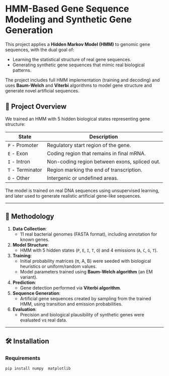 # HMM-Based Gene Sequence Modeling and Synthetic Gene Generation

This project applies a **Hidden Markov Model (HMM)** to genomic gene sequences, with the dual goal of:
- Learning the statistical structure of real gene sequences.
- Generating synthetic gene sequences that mimic real biological patterns.

The project includes full HMM implementation (training and decoding) and uses **Baum-Welch** and **Viterbi** algorithms to model gene structure and generate novel artificial sequences.

## 🧬 Project Overview

We trained an HMM with 5 hidden biological states representing gene structure:

| State        | Description |
|--------------|-------------|
| `P` - Promoter   | Regulatory start region of the gene. |
| `E` - Exon       | Coding region that remains in final mRNA. |
| `I` - Intron     | Non-coding region between exons, spliced out. |
| `T` - Terminator | Region marking the end of transcription. |
| `O` - Other      | Intergenic or undefined areas. |

The model is trained on real DNA sequences using unsupervised learning, and later used to generate realistic artificial gene-like sequences.

---

## 🔬 Methodology

1. **Data Collection**:
   - 11 real bacterial genomes (FASTA format), including annotation for known genes.
2. **Model Structure**:
   - HMM with 5 hidden states (`P`, `E`, `I`, `T`, `O`) and 4 emissions (`A`, `C`, `G`, `T`).
3. **Training**:
   - Initial probability matrices (π, A, B) were seeded with biological heuristics or uniform/random values.
   - Model parameters trained using **Baum-Welch algorithm** (an EM variant).
4. **Prediction**:
   - Gene detection performed via **Viterbi algorithm**.
5. **Sequence Generation**:
   - Artificial gene sequences created by sampling from the trained HMM, using transition and emission probabilities.
6. **Evaluation**:
   - Precision and biological plausibility of synthetic genes were evaluated vs real data.

---

## 🛠️ Installation

### Requirements

```bash
pip install numpy  matplotlib



